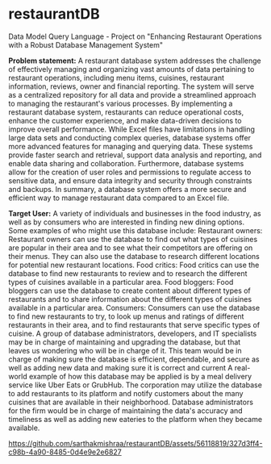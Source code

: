 # restaurantDB
Data Model Query Language - Project  on "Enhancing Restaurant Operations with a Robust Database Management System"

**Problem statement:**
A restaurant database system addresses the challenge of effectively managing and organizing vast amounts of data
pertaining to restaurant operations, including menu items, cuisines, restaurant information, reviews, owner and financial
reporting. The system will serve as a centralized repository for all data and provide a streamlined approach to managing the
restaurant's various processes.
By implementing a restaurant database system, restaurants can reduce operational costs, enhance the customer experience, and make data-driven decisions to improve overall performance.
While Excel files have limitations in handling large data sets and conducting complex queries, database systems offer more advanced features for managing and querying data. These systems provide faster search and retrieval, support data analysis and reporting, and enable data sharing and collaboration. Furthermore, database systems allow for the creation of user roles and permissions to regulate access to sensitive data, and ensure data integrity and security through constraints and backups. In summary, a database system offers a more secure and efficient way to manage restaurant data compared to an Excel file.

**Target User:**
A variety of individuals and businesses in the food industry, as well as by consumers who are interested in finding
new dining options. Some examples of who might use this database include: Restaurant owners: Restaurant owners can use the database to find out what types of cuisines are popular in their area and to
see what their competitors are offering on their menus. They can also use the database to research different locations for potential new restaurant locations.
Food critics: Food critics can use the database to find new restaurants to review and to research the different types of cuisines available in a particular area.
Food bloggers: Food bloggers can use the database to create content about different types of restaurants and to share
information about the different types of cuisines available in a particular area.
Consumers: Consumers can use the database to find new restaurants to try, to look up menus and ratings of different restaurants in their area, and to find restaurants that serve
specific types of cuisine.
A group of database administrators, developers, and IT specialists may be in charge of maintaining and upgrading the database, but that leaves us wondering who will be in charge of it. This team would be in charge of making sure the database is efficient, dependable, and secure as well as adding new data and making sure it is correct and current A real-world example of how this database may be applied is by a meal delivery service like Uber Eats or GrubHub. The corporation may utilize the database to add restaurants to its platform and notify customers about the many cuisines that are available in their neighborhood.
Database administrators for the firm would be in charge of maintaining the data's accuracy and timeliness as well as adding new eateries to the platform when they became available.


https://github.com/sarthakmishraa/restaurantDB/assets/56118819/327d3ff4-c98b-4a90-8485-0d4e9e2e6827

